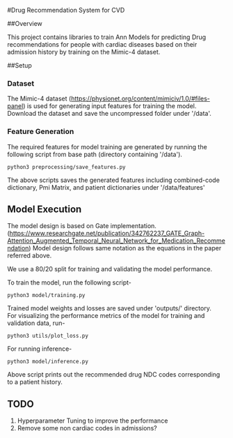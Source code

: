 #Drug Recommendation System for CVD


##Overview

This project contains libraries to train Ann Models for predicting Drug recommendations for people with cardiac diseases
based on their admission history by training on the Mimic-4 dataset.


##Setup

### Dataset

The Mimic-4 dataset (https://physionet.org/content/mimiciv/1.0/#files-panel) is used for generating input features for training the model.
Download the dataset and save the uncompressed folder under '/data'.

### Feature Generation

The required features for model training are generated by running the following script from base path (directory containing '/data').

    python3 preprocessing/save_features.py

The above scripts saves the generated features including combined-code dictionary, Pmi Matrix, and patient dictionaries under '/data/features'


## Model Execution

The model design is based on Gate implementation. (https://www.researchgate.net/publication/342762237_GATE_Graph-Attention_Augmented_Temporal_Neural_Network_for_Medication_Recommendation)
Model design follows same notation as the equations in the paper referred above.

We use a 80/20 split for training and validating the model performance.

To train the model, run the following script-

    python3 model/training.py

Trained model weights and losses are saved under 'outputs/<date-time>' directory.  
For visualizing the performance metrics of the model for training and validation data, run-

    python3 utils/plot_loss.py

For running inference-

    python3 model/inference.py

Above script prints out the recommended drug NDC codes corresponding to a patient history.

## TODO

1. Hyperparameter Tuning to improve the performance
2. Remove some non cardiac codes in admissions?